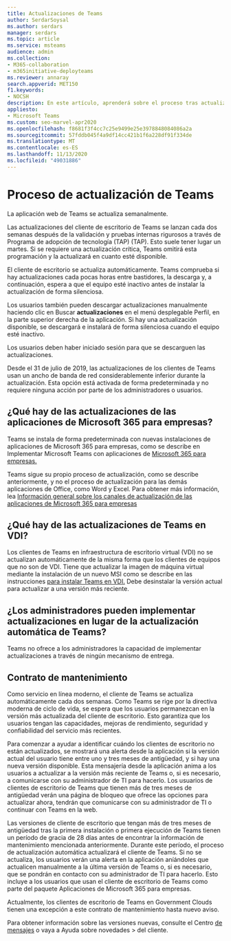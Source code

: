 ```yaml
---
title: Actualizaciones de Teams
author: SerdarSoysal
ms.author: serdars
manager: serdars
ms.topic: article
ms.service: msteams
audience: admin
ms.collection:
- M365-collaboration
- m365initiative-deployteams
ms.reviewer: annaray
search.appverid: MET150
f1.keywords:
- NOCSH
description: En este artículo, aprenderá sobre el proceso tras actualizar el cliente de escritorio de Microsoft Teams.
appliesto:
- Microsoft Teams
ms.custom: seo-marvel-apr2020
ms.openlocfilehash: f8681f3f4cc7c25e9499e25e3978848084086a2a
ms.sourcegitcommit: 57fddb045f4a9df14cc421b1f6a228df91f334de
ms.translationtype: MT
ms.contentlocale: es-ES
ms.lasthandoff: 11/13/2020
ms.locfileid: "49031886"
---
```

# <a name="teams-update-process"></a>Proceso de actualización de Teams

La aplicación web de Teams se actualiza semanalmente.

Las actualizaciones del cliente de escritorio de Teams se lanzan cada dos semanas después de la validación y pruebas internas rigurosos a través de Programa de adopción de tecnología (TAP) (TAP). Esto suele tener lugar un martes. Si se requiere una actualización crítica, Teams omitirá esta programación y la actualizará en cuanto esté disponible.

El cliente de escritorio se actualiza automáticamente. Teams comprueba si hay actualizaciones cada pocas horas entre bastidores, la descarga y, a continuación, espera a que el equipo esté inactivo antes de instalar la actualización de forma silenciosa.

Los usuarios también pueden descargar actualizaciones manualmente  haciendo clic en Buscar **actualizaciones** en el menú desplegable Perfil, en la parte superior derecha de la aplicación. Si hay una actualización disponible, se descargará e instalará de forma silenciosa cuando el equipo esté inactivo.

Los usuarios deben haber iniciado sesión para que se descarguen las actualizaciones. 

Desde el 31 de julio de 2019, las actualizaciones de los clientes de Teams usan un ancho de banda de red considerablemente inferior durante la actualización. Esta opción está activada de forma predeterminada y no requiere ninguna acción por parte de los administradores o usuarios.

## <a name="what-about-updates-to-microsoft-365-apps-for-enterprise"></a>¿Qué hay de las actualizaciones de las aplicaciones de Microsoft 365 para empresas?

Teams se instala de forma predeterminada con nuevas instalaciones de aplicaciones de Microsoft 365 para empresas, como se describe en Implementar Microsoft Teams con aplicaciones de [Microsoft 365 para empresas.](https://docs.microsoft.com/DeployOffice/teams-install) 

Teams sigue su propio proceso de actualización, como se describe anteriormente, y no el proceso de actualización para las demás aplicaciones de Office, como Word y Excel. Para obtener más información, lea [Información general sobre los canales de actualización de las aplicaciones de Microsoft 365 para empresas](https://docs.microsoft.com/DeployOffice/overview-of-update-channels-for-office-365-proplus)

## <a name="what-about-updates-to-teams-on-vdi"></a>¿Qué hay de las actualizaciones de Teams en VDI?

Los clientes de Teams en infraestructura de escritorio virtual (VDI) no se actualizan automáticamente de la misma forma que los clientes de equipos que no son de VDI. Tiene que actualizar la imagen de máquina virtual mediante la instalación de un nuevo MSI como se describe en las instrucciones [para instalar Teams en VDI.](https://docs.microsoft.com/microsoftteams/teams-for-vdi#install-teams-on-vdi) Debe desinstalar la versión actual para actualizar a una versión más reciente.

## <a name="can-admins-deploy-updates-instead-of-teams-auto-updating"></a>¿Los administradores pueden implementar actualizaciones en lugar de la actualización automática de Teams?

Teams no ofrece a los administradores la capacidad de implementar actualizaciones a través de ningún mecanismo de entrega.

## <a name="servicing-agreement"></a>Contrato de mantenimiento

Como servicio en línea moderno, el cliente de Teams se actualiza automáticamente cada dos semanas. Como Teams se rige por la directiva moderna de ciclo de vida, se espera que los usuarios permanezcan en la versión más actualizada del cliente de escritorio. Esto garantiza que los usuarios tengan las capacidades, mejoras de rendimiento, seguridad y confiabilidad del servicio más recientes.

Para comenzar a ayudar a identificar cuándo los clientes de escritorio no están actualizados, se mostrará una alerta desde la aplicación si la versión actual del usuario tiene entre uno y tres meses de antigüedad, y si hay una nueva versión disponible. Esta mensajería desde la aplicación anima a los usuarios a actualizar a la versión más reciente de Teams o, si es necesario, a comunicarse con su administrador de TI para hacerlo. Los usuarios de clientes de escritorio de Teams que tienen más de tres meses de antigüedad verán una página de bloqueo que ofrece las opciones para actualizar ahora, tendrán que comunicarse con su administrador de TI o continuar con Teams en la web.

Las versiones de cliente de escritorio que tengan más de tres meses de antigüedad tras la primera instalación o primera ejecución de Teams tienen un período de gracia de 28 días antes de encontrar la información de mantenimiento mencionada anteriormente. Durante este período, el proceso de actualización automática actualizará el cliente de Teams. Si no se actualiza, los usuarios verán una alerta en la aplicación aníándoles que actualicen manualmente a la última versión de Teams o, si es necesario, que se pondrán en contacto con su administrador de TI para hacerlo. Esto incluye a los usuarios que usan el cliente de escritorio de Teams como parte del paquete Aplicaciones de Microsoft 365 para empresas.

Actualmente, los clientes de escritorio de Teams en Government Clouds tienen una excepción a este contrato de mantenimiento hasta nuevo aviso.

Para obtener información sobre las versiones nuevas, consulte el Centro [de mensajes](https://admin.microsoft.com/AdminPortal/Home#/MessageCenter) o vaya a Ayuda sobre novedades  >   del cliente.

